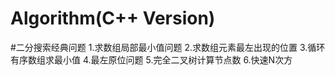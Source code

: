 # Algorithm(C++ Version)
#二分搜索经典问题
1.求数组局部最小值问题
2.求数组元素最左出现的位置
3.循环有序数组求最小值
4.最左原位问题
5.完全二叉树计算节点数
6.快速N次方